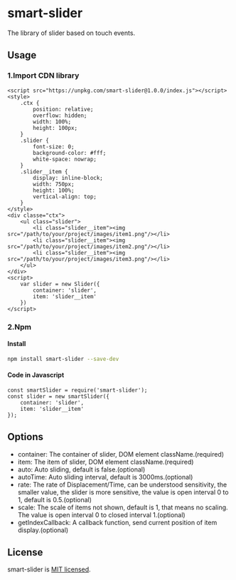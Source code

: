 # smart-slider
The library of slider based on touch events.

## Usage
### 1.Import CDN library
```
<script src="https://unpkg.com/smart-slider@1.0.0/index.js"></script>
<style>
    .ctx {
        position: relative;
    	overflow: hidden;
    	width: 100%;
        height: 100px;
    }
    .slider {
        font-size: 0;
        background-color: #fff;
        white-space: nowrap;
    }
    .slider__item {
        display: inline-block;
        width: 750px;
        height: 100%;
        vertical-align: top;
    }
</style>
<div classe="ctx">
    <ul class="slider">
        <li class="slider__item"><img src="/path/to/your/project/images/item1.png"/></li>
        <li class="slider__item"><img src="/path/to/your/project/images/item2.png"/></li>
        <li class="slider__item"><img src="/path/to/your/project/images/item3.png"/></li>
    </ul>
</div>
<script>
    var slider = new Slider({
        container: 'slider',
        item: 'slider__item'
    })
</script>
```
### 2.Npm
#### Install
```bash
npm install smart-slider --save-dev
```
#### Code in Javascript
```
const smartSlider = require('smart-slider');
const slider = new smartSlider({
    container: 'slider',
    item: 'slider__item'
});
```

## Options
- container: The container of slider, DOM element className.(required)
- item: The item of slider, DOM element className.(required)
- auto: Auto sliding, default is false.(optional)
- autoTime: Auto sliding interval, default is 3000ms.(optional)
- rate: The rate of Displacement/Time, can be understood sensitivity, the smaller value, the slider is more sensitive, the value is open interval 0 to 1, default is 0.5.(optional)
- scale: The scale of items not shown, default is 1, that means no scaling. The value is open interval 0 to closed interval 1.(optional)
- getIndexCallback: A callback function, send current position of item display.(optional)

## License
smart-slider is [MIT licensed](https://github.com/AmoyDreamer/smart-slider/blob/master/LICENSE).
